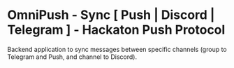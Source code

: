 # OmniPush - Sync [ Push | Discord | Telegram ] - Hackaton Push Protocol

Backend application to sync messages between specific channels (group to Telegram and Push, and channel to Discord).
